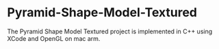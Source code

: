 # Pyramid-Shape-Model-Textured
The Pyramid Shape Model Textured project is implemented in C++ using XCode and OpenGL on mac arm.
